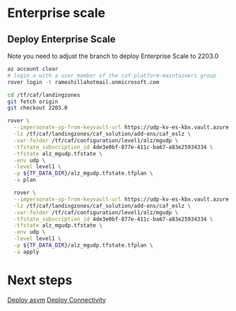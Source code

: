 # Enterprise scale

## Deploy Enterprise Scale

Note you need to adjust the branch to deploy Enterprise Scale to 2203.0

```bash
az account clear
# login a with a user member of the caf-platform-maintainers group
rover login -t rameshillahotmail.onmicrosoft.com

cd /tf/caf/landingzones
git fetch origin
git checkout 2203.0

rover \
  --impersonate-sp-from-keyvault-url https://udp-kv-es-kbx.vault.azure.net/ \
  -lz /tf/caf/landingzones/caf_solution/add-ons/caf_eslz \
  -var-folder /tf/caf/configuration/level1/alz/mgudp \
  -tfstate_subscription_id 4de3e0bf-877e-411c-ba67-a83e25934334 \
  -tfstate alz_mgudp.tfstate \
  -env udp \
  -level level1 \
  -p ${TF_DATA_DIR}/alz_mgudp.tfstate.tfplan \
  -a plan

  rover \
  --impersonate-sp-from-keyvault-url https://udp-kv-es-kbx.vault.azure.net/ \
  -lz /tf/caf/landingzones/caf_solution/add-ons/caf_eslz \
  -var-folder /tf/caf/configuration/level1/alz/mgudp \
  -tfstate_subscription_id 4de3e0bf-877e-411c-ba67-a83e25934334 \
  -tfstate alz_mgudp.tfstate \
  -env udp \
  -level level1 \
  -p ${TF_DATA_DIR}/alz_mgudp.tfstate.tfplan \
  -a apply

```

# Next steps

[Deploy asvm](../../level2/asvm/readme.md)
[Deploy Connectivity](../../level2/connectivity/virtual_wans/readme.md)
